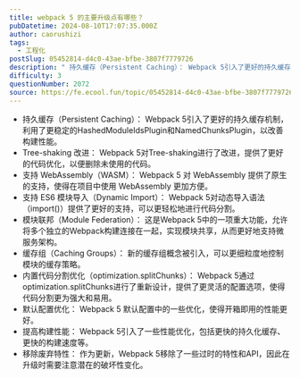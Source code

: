 ```yaml
---
title: webpack 5 的主要升级点有哪些？
pubDatetime: 2024-08-10T17:07:35.000Z
author: caorushizi
tags:
  - 工程化
postSlug: 05452814-d4c0-43ae-bfbe-3807f7779726
description: " 持久缓存（Persistent Caching）： Webpack 5引入了更好的持久缓存机制，利用了更稳定的HashedModuleIdsPlugin和NamedChunksPlugin，以改善构建性能。 Tree-shaking 改进： Webpack 5对Tree-shaking进行了改进，提供了更好的代码优化，以便删除未使用的代码。 支持 WebAssembly（WASM）： Webpa"
difficulty: 3
questionNumber: 2072
source: https://fe.ecool.fun/topic/05452814-d4c0-43ae-bfbe-3807f7779726
---
```


- 持久缓存（Persistent Caching）： Webpack 5引入了更好的持久缓存机制，利用了更稳定的HashedModuleIdsPlugin和NamedChunksPlugin，以改善构建性能。
- Tree-shaking 改进： Webpack 5对Tree-shaking进行了改进，提供了更好的代码优化，以便删除未使用的代码。
- 支持 WebAssembly（WASM）： Webpack 5 对 WebAssembly 提供了原生的支持，使得在项目中使用 WebAssembly 更加方便。
- 支持 ES6 模块导入（Dynamic Import）： Webpack 5对动态导入语法（import()）提供了更好的支持，可以更轻松地进行代码分割。
- 模块联邦（Module Federation）： 这是Webpack 5中的一项重大功能，允许将多个独立的Webpack构建连接在一起，实现模块共享，从而更好地支持微服务架构。
- 缓存组（Caching Groups）： 新的缓存组概念被引入，可以更细粒度地控制模块的缓存策略。
- 内置代码分割优化（optimization.splitChunks）： Webpack 5通过optimization.splitChunks进行了重新设计，提供了更灵活的配置选项，使得代码分割更为强大和易用。
- 默认配置优化： Webpack 5 默认配置中的一些优化，使得开箱即用的性能更好。
- 提高构建性能： Webpack 5引入了一些性能优化，包括更快的持久化缓存、更快的构建速度等。
- 移除废弃特性： 作为更新，Webpack 5移除了一些过时的特性和API，因此在升级时需要注意潜在的破坏性变化。
